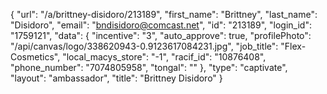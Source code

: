 {
    "url": "\/a\/brittney-disidoro\/213189",
    "first_name": "Brittney",
    "last_name": "Disidoro",
    "email": "bndisidoro@comcast.net",
    "id": "213189",
    "login_id": "1759121",
    "data": {
        "incentive": "3",
        "auto_approve": true,
        "profilePhoto": "\/api\/canvas\/logo\/338620943-0.9123617084231.jpg",
        "job_title": "Flex-Cosmetics",
        "local_macys_store": "-1",
        "racif_id": "10876408",
        "phone_number": "7074805958",
        "tongal": ""
    },
    "type": "captivate",
    "layout": "ambassador",
    "title": "Brittney Disidoro"
}